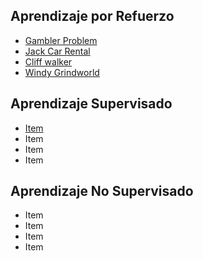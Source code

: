 
## Aprendizaje por Refuerzo 

* [Gambler Problem](https://github.com/Huguez/Topicos_Avanzados_IA-/blob/master/Programacion_dinamica/chapter_4/gramblerProblem.go)
* [Jack Car Rental](https://github.com/Huguez/Topicos_Avanzados_IA-/blob/master/Programacion_dinamica/chapter_4/jackCarRental.go)
* [Cliff walker](https://github.com/Huguez/Topicos_Avanzados_IA-/blob/master/Programacion_dinamica/chapter_6/cliff_walking.go)
* [Windy Grindworld](https://github.com/Huguez/Topicos_Avanzados_IA-/blob/master/Programacion_dinamica/chapter_6/windy_gridworld.go)

## Aprendizaje Supervisado 

* [Item](#)
* Item
* Item
* Item


## Aprendizaje No Supervisado

* Item
* Item
* Item
* Item

